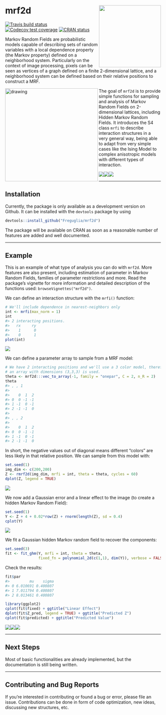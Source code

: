 
<!-- README.md is generated from README.Rmd. Please edit that file -->

# mrf2d <a href='https://github.com/Freguglia/mrf2d'><img src='man/figures/mrf2d_logo.png' align="right" height="200" /></a>

<!-- badges: start -->

[![Travis build
status](https://travis-ci.org/Freguglia/mrf2d.svg?branch=master)](https://travis-ci.org/Freguglia/mrf2d)
[![Codecov test
coverage](https://codecov.io/gh/Freguglia/mrf2d/branch/master/graph/badge.svg)](https://codecov.io/gh/Freguglia/mrf2d?branch=master)
[![CRAN
status](https://www.r-pkg.org/badges/version/mrf2d)](https://cran.r-project.org/package=mrf2d)
<!-- badges: end -->

Markov Random Fields are probabilistic models capable of describing sets
of random variables with a local dependence property (the Markov
property) defined on a neighborhood system. Particularly on the context
of image processing, pixels can be seen as vertices of a graph defined
on a finite 2-dimensional lattice, and a neighborhood system can be
defined based on their relative positions to construct a
MRF.

<img src="man/figures/animation_ising.gif" alt="drawing" width="300" align="left" />

The goal of `mrf2d` is to provide simple functions for sampling and
analysis of Markov Random Fields on 2-dimensional lattices, including
Hidden Markov Random Fields. It introduces the S4 class `mrfi` to
describe interaction structures in a very general way, being able to
adapt from very simple cases like the Ising Model to complex anisotropic
models with different types of
interaction.

<p align="center">

![](man/figures/README-example_interacions-1.png)![](man/figures/README-example_interacions-2.png)![](man/figures/README-example_interacions-3.png)

</p>

-----

## Installation

<!--
You can install the released version of mrf2d from [CRAN](https://CRAN.R-project.org) with:

``` r
install.packages("mrf2d")
```
-->

Currently, the package is only available as a development version on
Github. It can be installed with the `devtools` package by using

``` r
devtools::install_github("Freguglia/mrf2d")
```

The package will be available on CRAN as soon as a reasonable number of
features are added and well documented.

-----

## Example

This is an example of what type of analysis you can do with `mrf2d`.
More features are also present, including estimation of parameter in
Markov Random Fields, families of parameter restrictions and more. Read
the package’s vignette for more information and detailed description of
the functions used: `browseVignettes("mrf2d")`.

We can define an interaction structure with the `mrfi()` function:

``` r
# We'll include dependence in nearest-neighbors only
int <- mrfi(max_norm = 1)
int
#> 2 interacting positions.
#>   rx     ry
#>    1      0
#>    0      1
plot(int)
```

![](man/figures/README-unnamed-chunk-3-1.png)<!-- -->

We can define a parameter array to sample from a MRF
model:

``` r
# We have 2 interacting positions and we'll use a 3 color model, therefore,
# an array with dimensions (3,3,3) is used.
theta <- mrf2d:::vec_to_array(-1, family = "onepar", C = 2, n_R = 2)
theta
#> , , 1
#> 
#>    0  1  2
#> 0  0 -1 -1
#> 1 -1  0 -1
#> 2 -1 -1  0
#> 
#> , , 2
#> 
#>    0  1  2
#> 0  0 -1 -1
#> 1 -1  0 -1
#> 2 -1 -1  0
```

In short, the negative values out of diagonal means different “colors”
are less likely in that relative position. We can sample from this model
with:

``` r
set.seed(1)
img_dim <- c(200,200)
Z <- rmrf2d(img_dim, mrfi = int, theta = theta, cycles = 60)
dplot(Z, legend = TRUE)
```

<img src="man/figures/README-unnamed-chunk-5-1.png" style="display: block; margin: auto;" />

We now add a Gaussian error and a linear effect to the image (to create
a hidden Markov Random Field):

``` r
set.seed(1)
Y <- Z + 4 + 0.02*row(Z) + rnorm(length(Z), sd = 0.4)
cplot(Y)
```

<img src="man/figures/README-unnamed-chunk-6-1.png" style="display: block; margin: auto;" />

We fit a Gaussian hidden Markov random field to recover the components:

``` r
set.seed(3)
fit <- fit_ghm(Y, mrfi = int, theta = theta, 
               fixed_fn = polynomial_2d(c(1,1), dim(Y)), verbose = FALSE)
```

Check the results:

``` r
fit$par
#>         mu    sigma
#> 0 6.010691 0.400807
#> 1 7.011794 0.400807
#> 2 8.013461 0.400807

library(ggplot2)
cplot(fit$fixed) + ggtitle("Linear Effect")
dplot(fit$Z_pred, legend = TRUE) + ggtitle("Predicted Z")
cplot(fit$predicted) + ggtitle("Predicted Value")
```

![](man/figures/README-unnamed-chunk-8-1.png)![](man/figures/README-unnamed-chunk-8-2.png)![](man/figures/README-unnamed-chunk-8-3.png)

-----

## Next Steps

Most of basic functionalities are already implemented, but the
documentation is still being written.

-----

## Contributing and Bug Reports

If you’re interested in contributing or found a bug or error, please
file an issue. Contributions can be done in form of code optimization,
new ideas, discussing new structures, etc.
